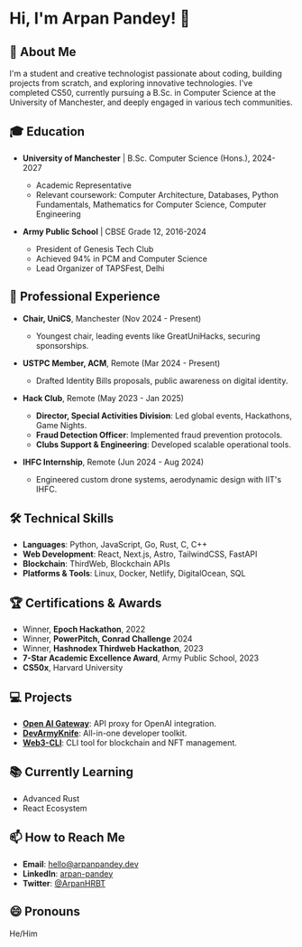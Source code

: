 # Hi, I'm Arpan Pandey! 👋

## 🚀 About Me

I'm a student and creative technologist passionate about coding, building projects from scratch, and exploring innovative technologies. I've completed CS50, currently pursuing a B.Sc. in Computer Science at the University of Manchester, and deeply engaged in various tech communities.

## 🎓 Education
- **University of Manchester** | B.Sc. Computer Science (Hons.), 2024-2027
  - Academic Representative
  - Relevant coursework: Computer Architecture, Databases, Python Fundamentals, Mathematics for Computer Science, Computer Engineering

- **Army Public School** | CBSE Grade 12, 2016-2024
  - President of Genesis Tech Club
  - Achieved 94% in PCM and Computer Science
  - Lead Organizer of TAPSFest, Delhi

## 💼 Professional Experience
- **Chair, UniCS**, Manchester (Nov 2024 - Present)
  - Youngest chair, leading events like GreatUniHacks, securing sponsorships.

- **USTPC Member, ACM**, Remote (Mar 2024 - Present)
  - Drafted Identity Bills proposals, public awareness on digital identity.

- **Hack Club**, Remote (May 2023 - Jan 2025)
  - **Director, Special Activities Division**: Led global events, Hackathons, Game Nights.
  - **Fraud Detection Officer**: Implemented fraud prevention protocols.
  - **Clubs Support & Engineering**: Developed scalable operational tools.

- **IHFC Internship**, Remote (Jun 2024 - Aug 2024)
  - Engineered custom drone systems, aerodynamic design with IIT's IHFC.

## 🛠 Technical Skills
- **Languages**: Python, JavaScript, Go, Rust, C, C++
- **Web Development**: React, Next.js, Astro, TailwindCSS, FastAPI
- **Blockchain**: ThirdWeb, Blockchain APIs
- **Platforms & Tools**: Linux, Docker, Netlify, DigitalOcean, SQL

## 🏆 Certifications & Awards
- Winner, **Epoch Hackathon**, 2022
- Winner, **PowerPitch, Conrad Challenge** 2024
- Winner, **Hashnodex Thirdweb Hackathon**, 2023
- **7-Star Academic Excellence Award**, Army Public School, 2023
- **CS50x**, Harvard University

## 💻 Projects
- **[Open AI Gateway](https://github.com/hackclub/openai-gateway)**: API proxy for OpenAI integration.
- **[DevArmyKnife](https://github.com/Arpan-206/DevArmyKnife)**: All-in-one developer toolkit.
- **[Web3-CLI](https://github.com/Arpan-206/Web3-CLI)**: CLI tool for blockchain and NFT management.

## 📚 Currently Learning
- Advanced Rust
- React Ecosystem

## 📫 How to Reach Me
- **Email**: hello@arpanpandey.dev
- **LinkedIn**: [arpan-pandey](https://www.linkedin.com/in/arpan-pandey/)
- **Twitter**: [@ArpanHRBT](https://twitter.com/ArpanHRBT)

## 😄 Pronouns
He/Him
